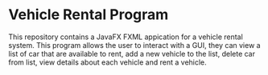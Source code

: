 # Vehicle Rental Program

This repository contains a JavaFX FXML appication for a vehicle rental system.
This program allows the user to interact with a GUI, they can view a list of car that are available
to rent, add a new vehicle to the list, delete car from list, view details about each vehicle 
and rent a vehicle.

